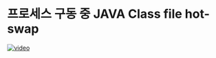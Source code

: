 [videoUrl]: http://127.0.0.1:8082/example-video-06.mp4
[thumbnailUrl]: http://127.0.0.1:8082/example-image-06.webp
[tags]: idea,java,dx
[author]: me@aluc.io
[duration]: 01:58
[prev]: ./05-intellij-lombok.md
[next]: ./07-intellij-hot-replacement-static-resource.md
[createTime]: Dec-31-2018-12:23:00-GMT+0900

# 프로세스 구동 중 JAVA Class file hot-swap

[![video][thumbnailUrl]][videoUrl]

